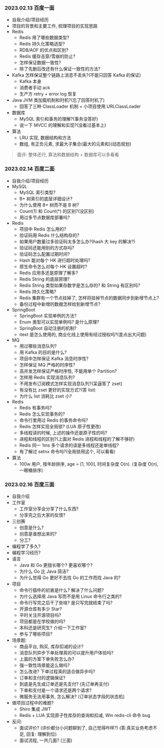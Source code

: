 ### 2023.02.13 百度一面

- 自我介绍/项目经历
- 项目的背景和主要工作, 梳理项目的实现思路
- Redis
  - Redis 用了哪些数据类型?
  - Redis 持久化策略选型?
  - RDB/AOF 的优点和区别?
  - Redis 缓存击穿/雪崩的防止?
  - 怎样保证数据一致性?
  - 除了先删后改还有什么保证一致性的方法?
- Kafka 怎样保证整个链路上消息不丢失?(不能只回答 Kafka 的保证)
  - Kafka 本身
  - 消费者手动 ack
  - 生产方 retry +  error log 恢复
- Java JVM 类加载机制和时机?(忘了回答时机了)
  - 回答了三种 ClassLoader 机制 + 小项目使用 URLClassLoader
- 数据库
  - MySQL 索引和事务的理解?(事务没答好)
  - 说一下 MVCC 的理解和实现?(没看过基本上)
- 算法
  - LRU 实现, 数据结构和方法
  - 数组, 有正负元素, 求最大子集合(最大的元素和)(动态规划)

> 面评: 整体还行, 算法和数据结构 + 数据库可以多看看

### 2023.02.14 百度二面

- 自我介绍/项目经历
- MySQL
  - MySQL 索引类型?
  - B+ 树索引的底层详细设计?
  - 为什么使用 B+ 树而不是 B 树?
  - Count(1) 和 Count(*) 的区别?(没区别)
  - 用过多节点数据库部署吗?
- Redis
  - 项目中 Redis 怎么用的?
  - 验证码用 Redis 什么结构存的?
  - 如果用户数量过多验证码太多怎么办?(hash 大 key 的解决?)
  - 验证码还能用别的方式存吗?
  - 验证码怎么配置过期时间? 
  - Hash 能对每个 HK 进行超时处理吗?
  - 原生命令怎么对每个 HK 设置超时?
  - Redis 应用多还是原理了解多?
  - Redis String 的底层原理?
  - Redis String 类型如果存数字是怎么存的? 和 String 有区别吗?
  - Redis 持久化策略?
  - Redis 集群有一个节点挂掉了, 怎样将挂掉节点的数据同步到新增节点上?
  - 备份过程中新增的数据怎样给到新增节点?
- SpringBoot
  - SpringBoot 实现单例的方法?
  - Enum 类型可以实现单例吗? 是什么原理?
  - SpringBoot 自动注册的机制?
  - itext 是怎么使用的, 商业化线上使用有经过授权吗?(差点出大问题)
- MQ
  - 用过哪些消息队列?
  - 用 Kafka 的目的是什么?
  - 项目中怎样保证 Kafka 消息时序性?
  - 怎样保证 MQ 严格的时序性?
  - 高并发怎样保证严格时序性, 不能用单个 Partition?
  - 怎样用 Redis 实现消息队列?
  - 不用发布订阅模式怎样实现消息队列?(呆逼答了 zset)
  - 有没有比 zset 更好的实现方式?(答 list)
  - 为什么 list 消耗比 zset 小?
- Redis
  - Redis 有事务吗?
  - Redis 怎么实现事务的?
  - 命令行里用过 Redis 的事务命令吗?
  - Redis 怎样实现全局锁? (LUA 原子性更改)
  - 多线程读的时候, 上述的操作还是原子性的吗?
  - 进程和线程的区别?(上面对 Redis 进程和线程的了解不够好)
  - Redis 同一  1ms 多个请求的读是多线程还是单线程?
  - 有了解过 setnx 命令吗?(全局锁用这个, 可以看看)
- 算法
  - 100w 用户, 按年龄排序, age = [1, 100], 时间复杂度 O(n). (复杂度 O(n), 一眼桶排序)

### 2023.02.16 百度三面

- 自我介绍
- 工作室
  - 工作室分享会分享了什么东西?
  - 分享完之后大家的反馈?
- 三创赛
  - 创意是什么?
  - 创意是谁想出来的?
  - 分工?
- 编程学了多久?
- 编程学习经历?
- 语言
  - Java 和 Go 更擅长哪个? 更喜欢哪个?
  - 为什么 Go 比 Java 简洁?
  - 为什么觉得 Go 更好不去找 Go 的工作而找 Java 的?
- 项目
  - 命令行插件的初衷是什么? 解决了什么问题?
  - 为什么选择用 Java 写而不是用 Linux 命令行之类的?
  - 命令行写完之后干了些啥? 是只写完就结束了吗?
  - 开源仓库有多少 Star?
  - 平时关注开源项目吗?
  - 项目都是在学校做的吗?
  - 本科还是研究生? 介绍一下工作室?
  - 参与了哪些项目?
- 场景题:
  - 商品平台, 购买, 库存扣减的设计?
  - 消息队列异步下单处理真的可以提升用户体验吗?
  - 上面的方案下单失败怎么办?
  - 强一致性场景能这么做吗?
  - 怎么改进? 下单过程真的适合做异步吗?
  - 订单和支付的逻辑保证?
  - 到底是先生成订单还是先支付? (先订单再支付)
  - 下单和支付是一个请求还是两个请求?
  - 微服务无法用事务, 怎么解决? (订单状态字段的状态机)
- 做项目过程中的难题?
  - Shiro 集成 JWT
  - Redis + LUA 实现原子性库存的查询和扣减, Win redis-cli 命令 bug
- 反问:
  - 面试评价? (评价都分小问题聊到了, 自己觉得咋样?) (答:真实业务考虑不足, 回复: 理解到位)
  - 面试流程, 一共几面? (三面)